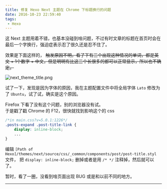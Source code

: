 ```yaml
---
title: 修复 Hexo Next 主题在 Chrome 下标题换行的问题
date: 2016-10-23 22:59:40
tags:
 - Hexo
---
```

这 Next 主题用着不错，也基本没碰到啥问题，不过有时文章的标题在首页时会在最后一个字换行，强迫症表示忍了很久还是忍不住了。  

效果是下面这样的， <s>触发原因不明，看了下有三个出现这种情况的单词，都是英文 + 1个数字 + 中文，但是明明有比这三个长很多的都可以正常显示，所以也不确定。</s>  

![next_theme_title.png](https://m.nep.me/blog/post/p05-next-theme-title.png)

试了一下，发现是因为字体的原因，我在主题配置文件中将全局字体 `Lato` 修改为了 `Ubuntu`，试了试，确实是这个原因。

Firefox 下看了没有这个问题，别的浏览器没有试。  
于是戳了戳 Chrome 的 F12，很快就找到影响这个的 css

```css
/*in main.css?v=5.0.1:1226*/
.posts-expand .post-title-link {
    display: inline-block;
    ...
}
```

编辑 `[Path of Hexo]/themes/next/source/css/_common/components/post/post-title.styl` 文件， 把 `display: inline-block;` 删掉或者是用 `/* */` 注释掉，然后就可以了。  

暂时，看了一圈，没看到啥页面出现 BUG 或是和以前不同的地方。

---
